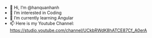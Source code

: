 - 👋 Hi, I’m @hanquanhanh
- 👀 I’m interested in Coding
- 🌱 I’m currently learning Angular
- 📫 Here is my Youtube Channel: https://studio.youtube.com/channel/UCkbRWdK8hATCE87Cf_A0erA

<!---
hanquanhanh/hanquanhanh is a ✨ special ✨ repository because its `README.md` (this file) appears on your GitHub profile.
You can click the Preview link to take a look at your changes.
--->
